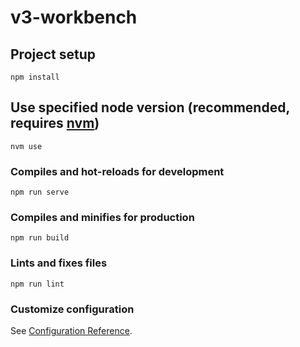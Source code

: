 # v3-workbench

## Project setup
```
npm install
```

## Use specified node version (recommended, requires [nvm](https://github.com/nvm-sh/nvm))
```
nvm use
```

### Compiles and hot-reloads for development
```
npm run serve
```

### Compiles and minifies for production
```
npm run build
```

### Lints and fixes files
```
npm run lint
```

### Customize configuration
See [Configuration Reference](https://cli.vuejs.org/config/).
